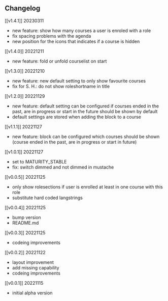 ## Changelog ##
[[v1.4.1]] 20230311

- new feature: show how many courses a user is enroled with a role
- fix spacing problems with the agenda
- new position for the icons that indicates if a course is hidden

[[v1.4.0]] 20221211  
- new feature: fold or unfold courselist on start

[[v1.3.0]] 20221210  
- new feature: new default setting to only show favourite courses  
- fix for S. H.: do not show roleshortname in title  

[[v1.2.0]] 20221129  
- new feature: default setting can be configured if courses ended in the past, are in progress or start in the future should be shown by default  
- default settings are stored when adding the block to a course  

[[v1.1.1]] 20221127  
- new feature: block can be configured which courses should be shown (course ended in the past, are in progress or start in future)  

[[v1.0.1]] 20221127  
- set to MATURITY_STABLE  
- fix: switch dimmed and not dimmed in mustache  

[[v0.0.5]] 20221125  
- only show rolesections if user is enrolled at least in one course with this role  
- substitute hard coded langstrings  

[[v0.0.4]] 20221125  
- bump version  
- README.md  

[[v0.0.3]] 20221125  
- codeing improvements  

[[v0.0.2]] 20221122  
- layout improvement  
- add missing capability  
- codeing improvements  

[[v0.0.1]] 20221115  
- initial alpha version  
